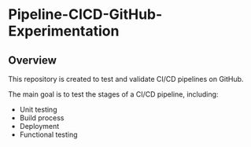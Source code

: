 # Pipeline-CICD-GitHub-Experimentation
## Overview

This repository is created to test and validate CI/CD pipelines on GitHub.

The main goal is to test the stages of a CI/CD pipeline, including:
- Unit testing
- Build process
- Deployment
- Functional testing
